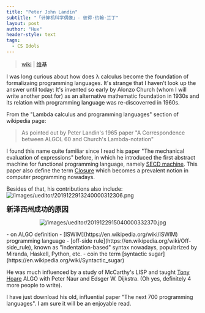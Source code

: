 ```yaml
---
title: "Peter John Landin"
subtitle: "「计算机科学偶像」- 彼得·约翰·兰丁"
layout: post
author: "Hux"
header-style: text
tags:
  - CS Idols
---
```


> [wiki](https://en.wikipedia.org/wiki/Peter_Landin) | [维基](https://zh.wikipedia.org/wiki/%E5%BD%BC%E5%BE%97%C2%B7%E5%85%B0%E4%B8%81)

I was long curious about how does λ calculus become the foundation of formalizaing programming languages. It's strange that I haven't look up the answer until today: It's invented so early by Alonzo Church (whom I will write another post for) as an alternative mathematic foundation in 1930s and its relation with programming language was re-discoverred in 1960s.

From the "Lambda calculus and programming languages" section of wikipedia page:

> As pointed out by Peter Landin's 1965 paper "A Correspondence between ALGOL 60 and Church's Lambda-notation"

I found this name quite familiar since I read his paper "The mechanical evaluation of expressions" before, in which he introduced the first abstract machine for functional programming language, namely [SECD machine](https://en.wikipedia.org/wiki/SECD_machine). This paper also define the term [Closure](https://en.wikipedia.org/wiki/Closure_(computer_programming)) which becomes a prevalent notion in computer programming nowadays.

Besides of that, his contributions also include:
<img src="http://images.feileyuan.com/images/ueditor/2019122913240000312306.png" title="/images/ueditor/2019122913240000312306.png" alt="/images/ueditor/2019122913240000312306.png"/>
<p><span style="font-size: 18px;"><strong>新泽西州成功的原因</strong></span></p>
<p style="text-align: center;"><img src="http://images.feileyuan.com/images/ueditor/2019122915040000332370.jpg" title="/images/ueditor/2019122915040000332370.jpg" alt="/images/ueditor/2019122915040000332370.jpg"></p>
- on ALGO definition
- [ISWIM](https://en.wikipedia.org/wiki/ISWIM) programming language
- [off-side rule](https://en.wikipedia.org/wiki/Off-side_rule), known as "indentation-based" syntax nowadays, popularized by Miranda, Haskell, Python, etc.
- coin the term [syntactic sugar](https://en.wikipedia.org/wiki/Syntactic_sugar)

He was much influenced by a study of McCarthy's LISP and taught [Tony Hoare](https://en.wikipedia.org/wiki/Tony_Hoare) ALGO with Peter Naur and Edsger W. Dijkstra. (Oh yes, definitely 4 more people to write).

I have just download his old, influential paper "The next 700 programming languages". 
I am sure it will be an enjoyable read.






